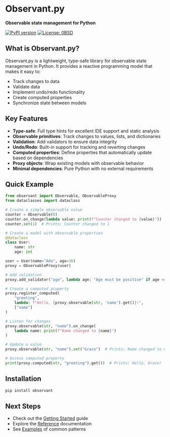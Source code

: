 # Observant.py

**Observable state management for Python**

[![PyPI version](https://badge.fury.io/py/observant.svg)](https://badge.fury.io/py/observant)
[![License: 0BSD](https://img.shields.io/badge/License-0BSD-pink.svg)](https://opensource.org/license/0BSD)

## What is Observant.py?

Observant.py is a lightweight, type-safe library for observable state management in Python. It provides a reactive programming model that makes it easy to:

- Track changes to data
- Validate data
- Implement undo/redo functionality
- Create computed properties
- Synchronize state between models

## Key Features

- **Type-safe**: Full type hints for excellent IDE support and static analysis
- **Observable primitives**: Track changes to values, lists, and dictionaries
- **Validation**: Add validators to ensure data integrity
- **Undo/Redo**: Built-in support for tracking and reverting changes
- **Computed properties**: Define properties that automatically update based on dependencies
- **Proxy objects**: Wrap existing models with observable behavior
- **Minimal dependencies**: Pure Python with no external requirements

## Quick Example

```python
from observant import Observable, ObservableProxy
from dataclasses import dataclass

# Create a simple observable value
counter = Observable(0)
counter.on_change(lambda value: print(f"Counter changed to {value}"))
counter.set(1)  # Prints: Counter changed to 1

# Create a model with observable properties
@dataclass
class User:
    name: str
    age: int

user = User(name="Ada", age=36)
proxy = ObservableProxy(user)

# Add validation
proxy.add_validator("age", lambda age: "Age must be positive" if age <= 0 else None)

# Create a computed property
proxy.register_computed(
    "greeting", 
    lambda: f"Hello, {proxy.observable(str, 'name').get()}!",
    ["name"]
)

# Listen for changes
proxy.observable(str, "name").on_change(
    lambda name: print(f"Name changed to {name}")
)

# Update a value
proxy.observable(str, "name").set("Grace")  # Prints: Name changed to Grace

# Access computed property
print(proxy.computed(str, "greeting").get())  # Prints: Hello, Grace!
```

## Installation

```bash
pip install observant
```

## Next Steps

- Check out the [Getting Started](getting_started.md) guide
- Explore the [Reference](reference/observable.md) documentation
- See [Examples](examples/basic.md) of common patterns
